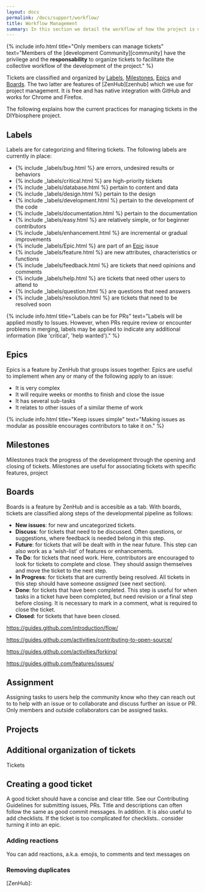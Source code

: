 ```yaml
---
layout: docs
permalink: /docs/support/workflow/
title: Workflow Management
summary: In this section we detail the workflow of how the project is managed, specifically Issues and Pull Requests (PR), collectively refered to here as Tickets
---
```


{% include info.html title="Only members can manage tickets" text="Members of the [development Community][community] have the privilege and the **responsability** to organize tickets to facilitate the collective workflow of the development of the project." %}

Tickets are classified and organized by [Labels](#labels), [Milestones](#milestones), [Epics](#epics) and [Boards](#boards). The two latter are features of [ZenHub][zenhub] which we use for project management. It is free and has native integration with GitHub and works for Chrome and Firefox.

The following explains how the current practices for managing tickets in the DIYbiosphere project.

## Labels
Labels are for categorizing and filtering tickets. The following labels are currently in place:

- {% include _labels/bug.html %} are errors, undesired results or behaviors
- {% include _labels/critical.html %} are high-priority tickets
- {% include _labels/database.html %} pertain to content and data
- {% include _labels/design.html %} pertain to the design
- {% include _labels/development.html %} pertain to the development of the code
- {% include _labels/documentation.html %} pertain to the documentation
- {% include _labels/easy.html %} are relatively simple, or for beginner contributors
- {% include _labels/enhancement.html %} are incremental or gradual improvements
- {% include _labels/Epic.html %} are part of an [Epic](#epics) issue
- {% include _labels/feature.html %} are new attributes, characteristics or functions
- {% include _labels/feedback.html %} are tickets that need opinions and comments
- {% include _labels/help.html %} are tickets that need other users to attend to
- {% include _labels/question.html %} are questions that need answers
- {% include _labels/resolution.html %} are tickets that need to be resolved soon

{% include info.html title="Labels can be for PRs" text="Labels will be applied mostly to Issues. However, when PRs require review or encounter problems in merging, labels may be applied to indicate any additional information (like 'critical', 'help wanted')." %}


## Epics
Epics is a feature by ZenHub that groups issues together. Epics are useful to implement when any or many of the following apply to an issue:

- It is very complex
- It will require weeks or months to finish and close the issue
- It has several sub-tasks
- It relates to other issues of a similar theme of work


{% include info.html title="Keep issues simple" text="Making issues as modular as possible encourages contributors to take it on." %}

## Milestones
Milestones track the progress of the development through the opening and closing of tickets. Milestones are useful for associating tickets with specific features, project


## Boards
Boards is a feature by ZenHub and is accesible as a tab. With boards, tickets are classified along steps of the developmental pipeline as follows:

- **New issues**: for new and uncategorized tickets.
- **Discuss**: for tickets that need to be discussed. Often questions, or suggestions, where feedback is needed belong in this step.
- **Future**: for tickets that will be dealt with in the near future. This step can also work as a 'wish-list' of features or enhancements.
- **To Do**: for tickets that need work. Here, contributors are encouraged to look for tickets to complete and close. They should assign themselves and move the ticket to the next step.
- **In Progress**: for tickets that are currently being resolved. All tickets in this step should have someone _assigned_ (see next section).
- **Done**: for tickets that have been completed. This step is useful for when tasks in a ticket have been completed, but need revision or a final step before closing. It is necessary to mark in a comment, what is required to close the ticket.
- **Closed**: for tickets that have been closed.

https://guides.github.com/introduction/flow/

https://guides.github.com/activities/contributing-to-open-source/

https://guides.github.com/activities/forking/

https://guides.github.com/features/issues/

## Assignment
Assigning tasks to users help the community know who they can reach out to to help with an issue or to collaborate and discuss further an issue or PR. Only members and outside collaborators can be assigned tasks.

## Projects

## Additional organization of tickets
Tickets


## Creating a good ticket
A good ticket should have a concise and clear title.
See our Contributing Guidelines for submitting issues, PRs. Title and descriptions can often follow the same as good commit messages.
In addition. It is also useful to add checklists. If the ticket is too complicated for checklists.. consider turning it into an epic.



### Adding reactions
You can add reactions, a.k.a. emojis, to comments and text messages on


### Removing duplicates

[ZenHub]:
